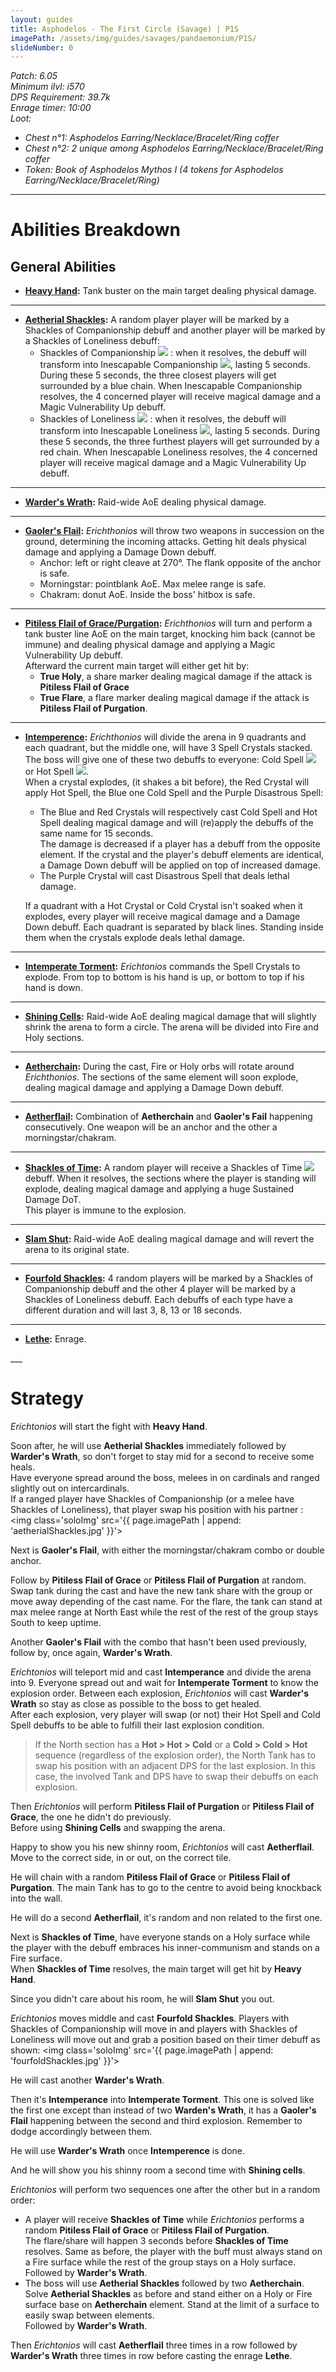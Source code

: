 ```yaml
---
layout: guides
title: Asphodelos - The First Circle (Savage) | P1S
imagePath: /assets/img/guides/savages/pandaemonium/P1S/
slideNumber: 0
---
```


*Patch: 6.05  
Minimum ilvl: i570  
DPS Requirement: 39.7k  
Enrage timer: 10:00  
Loot:*

+ *Chest n°1: Asphodelos Earring/Necklace/Bracelet/Ring coffer*
+ *Chest n°2: 2 unique among Asphodelos Earring/Necklace/Bracelet/Ring coffer*
+ *Token: Book of Asphodelos Mythos I (4 tokens for Asphodelos Earring/Necklace/Bracelet/Ring)*

___

<h1><a id='AbilitiesBreakdown'>Abilities Breakdown</a></h1>

<div class='guideSection' markdown='1'>
<h2><a id='ABGeneralAbilities'>General Abilities</a></h2>

+ **<u>Heavy Hand</u>:**
Tank buster on the main target dealing <span class='phys'>physical damage</span>.

___

+ **<u>Aetherial Shackles</u>:**
A random player player will be marked by a <span class='speDebuff'>Shackles of Companionship</span> debuff and another player will be marked by a <span class='speDebuff'> Shackles of Loneliness</span> debuff:  
  + <span class='speDebuff'>Shackles of Companionship</span> <img class='iconImg' src='{{ site.data.iconList.P1S.ShacklesOfCompanionship }}'> : when it resolves, the debuff will transform into <span class='speDebuff'>Inescapable Companionship</span> <img class='iconImg' src='{{ site.data.iconList.P1S.InescapableCompanionship }}'>, lasting 5 seconds. During these 5 seconds, the three closest players will get surrounded by a blue chain. When <span class='speDebuff'>Inescapable Companionship</span> resolves, the 4 concerned player will receive <span class='magic'>magical damage</span> and a <span class='debuff'>Magic Vulnerability Up</span> debuff.  
  + <span class='speDebuff'> Shackles of Loneliness</span> <img class='iconImg' src='{{ site.data.iconList.P1S.ShacklesOfLoneliness }}'> : when it resolves, the debuff will transform into <span class='speDebuff'>Inescapable Loneliness</span> <img class='iconImg' src='{{ site.data.iconList.P1S.InescapableLoneliness }}'>, lasting 5 seconds. During these 5 seconds, the three furthest players will get surrounded by a red chain. When <span class='speDebuff'>Inescapable Loneliness</span> resolves, the 4 concerned player will receive <span class='magic'>magical damage</span> and a <span class='debuff'>Magic Vulnerability Up</span> debuff.

___

+ **<u>Warder's Wrath</u>:**
Raid-wide AoE dealing <span class='phys'>physical damage</span>.

___

+ **<u>Gaoler's Flail</u>:**
*Erichthonios* will throw two weapons in succession on the ground, determining the incoming attacks. Getting hit deals <span class='phys'>physical damage</span> and applying a <span class='debuff'>Damage Down</span> debuff.
  + Anchor: left or right cleave at 270°. The flank opposite of the anchor is safe.  
  + Morningstar: pointblank AoE. Max melee range is safe.  
  + Chakram: donut AoE. Inside the boss' hitbox is safe.

___

+ **<u>Pitiless Flail of Grace/Purgation</u>:**
*Erichthonios* will turn and perform a tank buster line AoE on the main target, knocking him back (cannot be immune) and dealing <span class='phys'>physical damage</span> and applying a <span class='debuff'>Magic Vulnerability Up</span> debuff.  
Afterward the current main target will either get hit by:
  + **True Holy**, a share marker dealing <span class='magic'>magical damage</span> if the attack is **Pitiless Flail of Grace**
  + **True Flare**, a flare marker dealing <span class='magic'>magical damage</span> if the attack is **Pitiless Flail of Purgation**.

___

+ **<u>Intemperence</u>:**
*Erichthonios* will divide the arena in 9 quadrants and each quadrant, but the middle one, will have 3 Spell Crystals stacked. The boss will give one of these two debuffs to everyone: <span class='speDebuff'>Cold Spell</span> <img class='iconImg' src='{{ site.data.iconList.P1S.ColdSpell }}'> or <span class='speDebuff'>Hot Spell</span> <img class='iconImg' src='{{ site.data.iconList.P1S.HotSpell }}'>.  
When a crystal explodes, (it shakes a bit before), the Red Crystal will apply <span class='speDebuff'>Hot Spell</span>, the Blue one <span class='speDebuff'>Cold Spell</span> and the Purple <span class='speDebuff'>Disastrous Spell</span>:

  + The Blue and Red Crystals will respectively cast <span class='speDebuff'>Cold Spell</span> and <span class='speDebuff'>Hot Spell</span> dealing <span class='magic'>magical damage</span> and will (re)apply the debuffs of the same name for 15 seconds.  
  The damage is decreased if a player has a debuff from the opposite element. If the crystal and the player's debuff elements are identical, a <span class='debuff'>Damage Down</span> debuff will be applied on top of increased damage.
  + The Purple Crystal will cast <span class='speDebuff'>Disastrous Spell</span> that deals lethal damage.

  If a quadrant with a Hot Crystal or Cold Crystal isn't soaked when it explodes, every player will receive <span class='magic'>magical damage</span> and a <span class='debuff'>Damage Down</span> debuff.
  Each quadrant is separated by black lines. Standing inside them when the crystals explode deals lethal damage.

___

+ **<u>Intemperate Torment</u>:**
*Erichtonios* commands the Spell Crystals to explode. From top to bottom is his hand is up, or bottom to top if his hand is down.

___

+ **<u>Shining Cells</u>:**
Raid-wide AoE dealing <span class='magic'>magical damage</span> that will slightly shrink the arena to form a circle. The arena will be divided into Fire and Holy sections.

___

+ **<u>Aetherchain</u>:**
During the cast, Fire or Holy orbs will rotate around *Erichthonios*. The sections of the same element will soon explode, dealing <span class='magic'>magical damage</span> and applying a <span class='debuff'>Damage Down</span> debuff.

___

+ **<u>Aetherflail</u>:**
Combination of **Aetherchain** and **Gaoler's Fail** happening consecutively. One weapon will be an anchor and the other a morningstar/chakram.

___

+ **<u>Shackles of Time</u>:**
A random player will receive a <span class='speDebuff'>Shackles of Time</span> <img class='iconImg' src='{{ site.data.iconList.P1S.ShacklesOfTime }}'> debuff. When it resolves, the sections where the player is standing will explode, dealing <span class='magic'>magical damage</span> and applying a huge <span class='debuff'>Sustained Damage</span> DoT.  
This player is immune to the explosion.

___

+ **<u>Slam Shut</u>:**
Raid-wide AoE dealing <span class='magic'>magical damage</span> and will revert the arena to its original state.

___

+ **<u>Fourfold Shackles</u>:**
4 random players  will be marked by a <span class='speDebuff'>Shackles of Companionship</span> debuff and the other 4 player will be marked by a <span class='speDebuff'>Shackles of Loneliness</span> debuff. Each debuffs of each type have a different duration and will last 3, 8, 13 or 18 seconds.

___

+ **<u>Lethe</u>:**
Enrage.

</div>
___
<h1><a id='Strategy'>Strategy</a></h1>

<div class='guideSection' markdown='1'>
<a id='SPhase1'></a>

*Erichtonios* will start the fight with **Heavy Hand**.

Soon after, he will use **Aetherial Shackles** immediately followed by **Warder's Wrath**, so don't forget to stay mid for a second to receive some heals.  
Have everyone spread around the boss, melees in on cardinals and ranged slightly out on intercardinals.  
If a ranged player have <span class='speDebuff'>Shackles of Companionship</span> (or a melee have <span class='speDebuff'>Shackles of Loneliness</span>), that player swap his position with his partner :
<img class='soloImg' src='{{ page.imagePath | append: 'aetherialShackles.jpg' }}'>

Next is **Gaoler's Flail**, with either the morningstar/chakram combo or double anchor.

Follow by **Pitiless Flail of Grace** or **Pitiless Flail of Purgation** at random. Swap tank during the cast and have the new tank share with the group or move away depending of the cast name. For the flare, the tank can stand at max melee range at North East while the rest of the rest of the group stays South to keep uptime.

Another **Gaoler's Flail** with the combo that hasn't been used previously, follow by, once again, **Warder's Wrath**.

*Erichtonios* will teleport mid and cast **Intemperance** and divide the arena into 9. Everyone spread out and wait for **Intemperate Torment** to know the explosion order. Between each explosion, *Erichtonios* will cast **Warder's Wrath** so stay as close as possible to the boss to get healed.  
After each explosion, very player will swap (or not) their <span class='speDebuff'>Hot Spell</span> and <span class='speDebuff'>Cold Spell</span> debuffs to be able to fulfill their last explosion condition.  
> If the North section has a **Hot > Hot > Cold** or a **Cold > Cold > Hot** sequence (regardless of the explosion order), the North Tank has to swap his position with an adjacent DPS for the last explosion. In this case, the involved Tank and DPS have to swap their debuffs on each explosion.

Then *Erichtonios* will perform **Pitiless Flail of Purgation** or **Pitiless Flail of Grace**, the one he didn't do previously.  
Before using **Shining Cells** and swapping the arena.

</div>

<div class='guideSection' markdown='1'>
<a id='SPhase2'></a>

Happy to show you his new shinny room, *Erichtonios* will cast **Aetherflail**. Move to the correct side, in or out, on the correct tile.  

He will chain with a random **Pitiless Flail of Grace** or **Pitiless Flail of Purgation**. The main Tank has to go to the centre to avoid being knockback into the wall.

He will do a second **Aetherflail**, it's random and non related to the first one.

Next is **Shackles of Time**, have everyone stands on a Holy surface while the player with the debuff embraces his inner-communism and stands on a Fire surface.  
When **Shackles of Time** resolves, the main target will get hit by **Heavy Hand**.

Since you didn't care about his room, he will **Slam Shut** you out.

*Erichtonios* moves middle and cast **Fourfold Shackles**. Players with <span class='speDebuff'>Shackles of Companionship</span> will move in and players with <span class='speDebuff'>Shackles of Loneliness</span> will move out and grab a position based on their timer debuff as shown:
<img class='soloImg' src='{{ page.imagePath | append: 'fourfoldShackles.jpg' }}'>

He will cast another **Warder's Wrath**.

Then it's **Intemperance** into **Intemperate Torment**. This one is solved like the first one except than instead of two **Warden's Wrath**, it has a **Gaoler's Flail** happening between the second and third explosion. Remember to dodge accordingly between them.

He will use **Warder's Wrath** once **Intemperence** is done.

And he will show you his shinny room a second time with **Shining cells**.
</div>

<div class='guideSection' markdown='1'>
<a id='SPhase3'></a>

*Erichtonios* will perform two sequences one after the other but in a random order:

+ A player will receive **Shackles of Time** while *Erichtonios* performs a random **Pitiless Flail of Grace** or **Pitiless Flail of Purgation**.  
The flare/share will happen 3 seconds before **Shackles of Time** resolves. Same as before, the player with the buff must always stand on a Fire surface while the rest of the group stays on a Holy surface.  
  Followed by **Warder's Wrath**.
+ The boss will use **Aetherial Shackles** followed by two **Aetherchain**. Solve **Aetherial Shackles** as before and stand either on a Holy or Fire surface base on **Aetherchain** element. Stand at the limit of a surface to easily swap  between elements.  
  Followed by **Warder's Wrath**.

Then *Erichtonios* will cast **Aetherflail** three times in a row followed by **Warder's Wrath** three times in row before casting the enrage **Lethe**.

</div>

